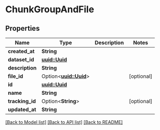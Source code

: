 # ChunkGroupAndFile

## Properties

Name | Type | Description | Notes
------------ | ------------- | ------------- | -------------
**created_at** | **String** |  | 
**dataset_id** | [**uuid::Uuid**](uuid::Uuid.md) |  | 
**description** | **String** |  | 
**file_id** | Option<[**uuid::Uuid**](uuid::Uuid.md)> |  | [optional]
**id** | [**uuid::Uuid**](uuid::Uuid.md) |  | 
**name** | **String** |  | 
**tracking_id** | Option<**String**> |  | [optional]
**updated_at** | **String** |  | 

[[Back to Model list]](../README.md#documentation-for-models) [[Back to API list]](../README.md#documentation-for-api-endpoints) [[Back to README]](../README.md)


